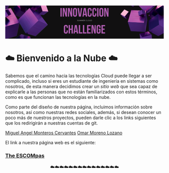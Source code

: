<p align="center">
  <img src="Cloud/portada.png" />
</p>

# ☁️ Bienvenido a la Nube ☁️
Sabemos que el camino hacia las tecnologías Cloud puede llegar a ser complicado, incluso si eres un estudiante de ingeniería en sistemas como nosotros, de esta manera decidimos crear un *sitio web* que sea capaz de explicarle a las personas que no están familiarizados con estos términos, como es que funcionan las tecnologías en la nube.

Como parte del diseño de nuestra página, incluimos información sobre nosotros, así como nuestras redes sociales, además, si desean conocer un poco más de nuestros proyectos, pueden darle clic a los links siguientes que los redirigirán a nuestras cuentas de git.

[Miguel Angel Monteros Cervantes](https://github.com/miguelmontcerv)
[Omar Moreno Lozano](https://github.com/OmarMorenoL)

El link a nuestra página web es el siguiente:
### [The ESCOMpas](https://omarmorenol.github☁️.io/innovaccionChallenge/index.html)

<p align="center">
☁️☁️☁️☁️☁️☁️☁️☁️☁️☁️☁️☁️☁️☁️☁️
</p>
